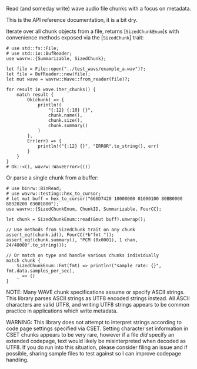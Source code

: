 Read (and someday write) wave audio file chunks with a focus on metadata.

This is the API reference documentation, it is a bit dry.

Iterate over all chunk objects from a file, returns [`SizedChunkEnum`]s with
convenience methods exposed via the [`SizedChunk`] trait:

```
# use std::fs::File;
# use std::io::BufReader; 
use wavrw::{Summarizable, SizedChunk}; 

let file = File::open("../test_wavs/example_a.wav")?;
let file = BufReader::new(file);
let mut wave = wavrw::Wave::from_reader(file)?;

for result in wave.iter_chunks() {
    match result {
        Ok(chunk) => {
            println!(
                "{:12} {:10} {}",
                chunk.name(),
                chunk.size(),
                chunk.summary()
            )
        },
        Err(err) => {
            println!("{:12} {}", "ERROR".to_string(), err)
        }
    }
}
# Ok::<(), wavrw::WaveError>(())
```

Or parse a single chunk from a buffer:

```
# use binrw::BinRead;
# use wavrw::testing::hex_to_cursor;
# let mut buff = hex_to_cursor("666D7420 10000000 01000100 80BB0000 80320200 03001800");
use wavrw::{SizedChunkEnum, ChunkID, Summarizable, FourCC};

let chunk = SizedChunkEnum::read(&mut buff).unwrap();

// Use methods from SizedChunk trait on any chunk
assert_eq!(chunk.id(), FourCC(*b"fmt "));
assert_eq!(chunk.summary(), "PCM (0x0001), 1 chan, 24/48000".to_string());

// Or match on type and handle various chunks individually
match chunk {
    SizedChunkEnum::Fmt(fmt) => println!("sample rate: {}", fmt.data.samples_per_sec),
    _ => ()
}
```


NOTE: Many WAVE chunk specifications assume or specify ASCII strings. This
library parses ASCII strings as UTF8 encoded strings instead. All ASCII
characters are valid UTF8, and writing UTF8 strings appears to be common
practice in applications which write metadata.

WARNING: This library does not attempt to interpret strings according to code
page settings specified via CSET. Setting character set information in CSET
chunks appears to be very rare, however if a file *did* specify an extended
codepage, text would likely be misinterpreted when decoded as UTF8. If you
do run into this situation, please consider filing an issue and if possible,
sharing sample files to test against so I can improve codepage handling.

